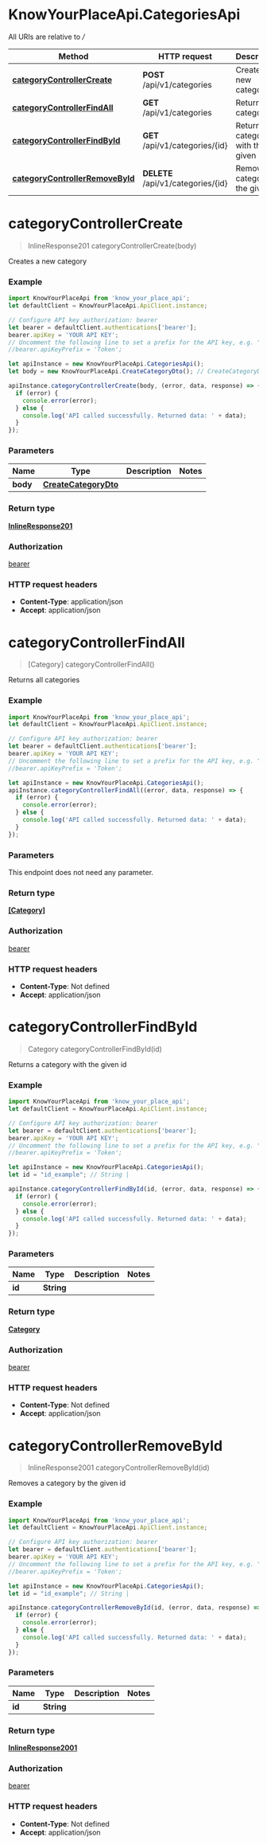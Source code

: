 # KnowYourPlaceApi.CategoriesApi

All URIs are relative to */*

Method | HTTP request | Description
------------- | ------------- | -------------
[**categoryControllerCreate**](CategoriesApi.md#categoryControllerCreate) | **POST** /api/v1/categories | Creates a new category
[**categoryControllerFindAll**](CategoriesApi.md#categoryControllerFindAll) | **GET** /api/v1/categories | Returns all categories
[**categoryControllerFindById**](CategoriesApi.md#categoryControllerFindById) | **GET** /api/v1/categories/{id} | Returns a category with the given id
[**categoryControllerRemoveById**](CategoriesApi.md#categoryControllerRemoveById) | **DELETE** /api/v1/categories/{id} | Removes a category by the given id

<a name="categoryControllerCreate"></a>
# **categoryControllerCreate**
> InlineResponse201 categoryControllerCreate(body)

Creates a new category

### Example
```javascript
import KnowYourPlaceApi from 'know_your_place_api';
let defaultClient = KnowYourPlaceApi.ApiClient.instance;

// Configure API key authorization: bearer
let bearer = defaultClient.authentications['bearer'];
bearer.apiKey = 'YOUR API KEY';
// Uncomment the following line to set a prefix for the API key, e.g. "Token" (defaults to null)
//bearer.apiKeyPrefix = 'Token';

let apiInstance = new KnowYourPlaceApi.CategoriesApi();
let body = new KnowYourPlaceApi.CreateCategoryDto(); // CreateCategoryDto | 

apiInstance.categoryControllerCreate(body, (error, data, response) => {
  if (error) {
    console.error(error);
  } else {
    console.log('API called successfully. Returned data: ' + data);
  }
});
```

### Parameters

Name | Type | Description  | Notes
------------- | ------------- | ------------- | -------------
 **body** | [**CreateCategoryDto**](CreateCategoryDto.md)|  | 

### Return type

[**InlineResponse201**](InlineResponse201.md)

### Authorization

[bearer](../README.md#bearer)

### HTTP request headers

 - **Content-Type**: application/json
 - **Accept**: application/json

<a name="categoryControllerFindAll"></a>
# **categoryControllerFindAll**
> [Category] categoryControllerFindAll()

Returns all categories

### Example
```javascript
import KnowYourPlaceApi from 'know_your_place_api';
let defaultClient = KnowYourPlaceApi.ApiClient.instance;

// Configure API key authorization: bearer
let bearer = defaultClient.authentications['bearer'];
bearer.apiKey = 'YOUR API KEY';
// Uncomment the following line to set a prefix for the API key, e.g. "Token" (defaults to null)
//bearer.apiKeyPrefix = 'Token';

let apiInstance = new KnowYourPlaceApi.CategoriesApi();
apiInstance.categoryControllerFindAll((error, data, response) => {
  if (error) {
    console.error(error);
  } else {
    console.log('API called successfully. Returned data: ' + data);
  }
});
```

### Parameters
This endpoint does not need any parameter.

### Return type

[**[Category]**](Category.md)

### Authorization

[bearer](../README.md#bearer)

### HTTP request headers

 - **Content-Type**: Not defined
 - **Accept**: application/json

<a name="categoryControllerFindById"></a>
# **categoryControllerFindById**
> Category categoryControllerFindById(id)

Returns a category with the given id

### Example
```javascript
import KnowYourPlaceApi from 'know_your_place_api';
let defaultClient = KnowYourPlaceApi.ApiClient.instance;

// Configure API key authorization: bearer
let bearer = defaultClient.authentications['bearer'];
bearer.apiKey = 'YOUR API KEY';
// Uncomment the following line to set a prefix for the API key, e.g. "Token" (defaults to null)
//bearer.apiKeyPrefix = 'Token';

let apiInstance = new KnowYourPlaceApi.CategoriesApi();
let id = "id_example"; // String | 

apiInstance.categoryControllerFindById(id, (error, data, response) => {
  if (error) {
    console.error(error);
  } else {
    console.log('API called successfully. Returned data: ' + data);
  }
});
```

### Parameters

Name | Type | Description  | Notes
------------- | ------------- | ------------- | -------------
 **id** | **String**|  | 

### Return type

[**Category**](Category.md)

### Authorization

[bearer](../README.md#bearer)

### HTTP request headers

 - **Content-Type**: Not defined
 - **Accept**: application/json

<a name="categoryControllerRemoveById"></a>
# **categoryControllerRemoveById**
> InlineResponse2001 categoryControllerRemoveById(id)

Removes a category by the given id

### Example
```javascript
import KnowYourPlaceApi from 'know_your_place_api';
let defaultClient = KnowYourPlaceApi.ApiClient.instance;

// Configure API key authorization: bearer
let bearer = defaultClient.authentications['bearer'];
bearer.apiKey = 'YOUR API KEY';
// Uncomment the following line to set a prefix for the API key, e.g. "Token" (defaults to null)
//bearer.apiKeyPrefix = 'Token';

let apiInstance = new KnowYourPlaceApi.CategoriesApi();
let id = "id_example"; // String | 

apiInstance.categoryControllerRemoveById(id, (error, data, response) => {
  if (error) {
    console.error(error);
  } else {
    console.log('API called successfully. Returned data: ' + data);
  }
});
```

### Parameters

Name | Type | Description  | Notes
------------- | ------------- | ------------- | -------------
 **id** | **String**|  | 

### Return type

[**InlineResponse2001**](InlineResponse2001.md)

### Authorization

[bearer](../README.md#bearer)

### HTTP request headers

 - **Content-Type**: Not defined
 - **Accept**: application/json

